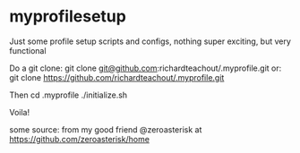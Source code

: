 # myprofilesetup
Just some profile setup scripts and configs, nothing super exciting, but very functional

Do a git clone: git clone git@github.com:richardteachout/.myprofile.git
            or: git clone https://github.com/richardteachout/.myprofile.git

Then
cd .myprofile
./initialize.sh


Voila!


some source: from my good friend @zeroasterisk at https://github.com/zeroasterisk/home
